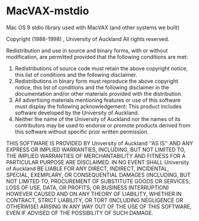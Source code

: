 MacVAX-mstdio
=============

Mac OS 9 stdio library used with MacVAX (and other systems we built)

Copyright (1988-1998) , University of Auckland
All rights reserved.

Redistribution and use in source and binary forms, with or without
modification, are permitted provided that the following conditions are met:
1. Redistributions of source code must retain the above copyright
   notice, this list of conditions and the following disclaimer.
2. Redistributions in binary form must reproduce the above copyright
   notice, this list of conditions and the following disclaimer in the
   documentation and/or other materials provided with the distribution.
3. All advertising materials mentioning features or use of this software
   must display the following acknowledgement:
   This product includes software developed by the University of Auckland.
4. Neither the name of the University of Auckland nor the
   names of its contributors may be used to endorse or promote products
   derived from this software without specific prior written permission.

THIS SOFTWARE IS PROVIDED BY University of Auckland ''AS IS'' AND ANY
EXPRESS OR IMPLIED WARRANTIES, INCLUDING, BUT NOT LIMITED TO, THE IMPLIED
WARRANTIES OF MERCHANTABILITY AND FITNESS FOR A PARTICULAR PURPOSE ARE
DISCLAIMED. IN NO EVENT SHALL University of Auckland BE LIABLE FOR ANY
DIRECT, INDIRECT, INCIDENTAL, SPECIAL, EXEMPLARY, OR CONSEQUENTIAL DAMAGES
(INCLUDING, BUT NOT LIMITED TO, PROCUREMENT OF SUBSTITUTE GOODS OR SERVICES;
LOSS OF USE, DATA, OR PROFITS; OR BUSINESS INTERRUPTION) HOWEVER CAUSED AND
ON ANY THEORY OF LIABILITY, WHETHER IN CONTRACT, STRICT LIABILITY, OR TORT
(INCLUDING NEGLIGENCE OR OTHERWISE) ARISING IN ANY WAY OUT OF THE USE OF THIS
SOFTWARE, EVEN IF ADVISED OF THE POSSIBILITY OF SUCH DAMAGE.
